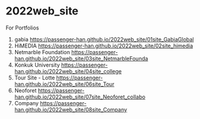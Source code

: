 # 2022web_site
For Portfolios
1. gabia https://passenger-han.github.io/2022web_site/01site_GabiaGlobal
2. HiMEDIA https://passenger-han.github.io/2022web_site/02site_himedia
3. Netmarble Foundation https://passenger-han.github.io/2022web_site/03site_NetmarbleFounda
4. Konkuk University https://passenger-han.github.io/2022web_site/04site_college
6. Tour Site - Lotte https://passenger-han.github.io/2022web_site/06site_Tour
7. Neoforet https://passenger-han.github.io/2022web_site/07site_Neoforet_collabo
8. Company https://passenger-han.github.io/2022web_site/08site_Company